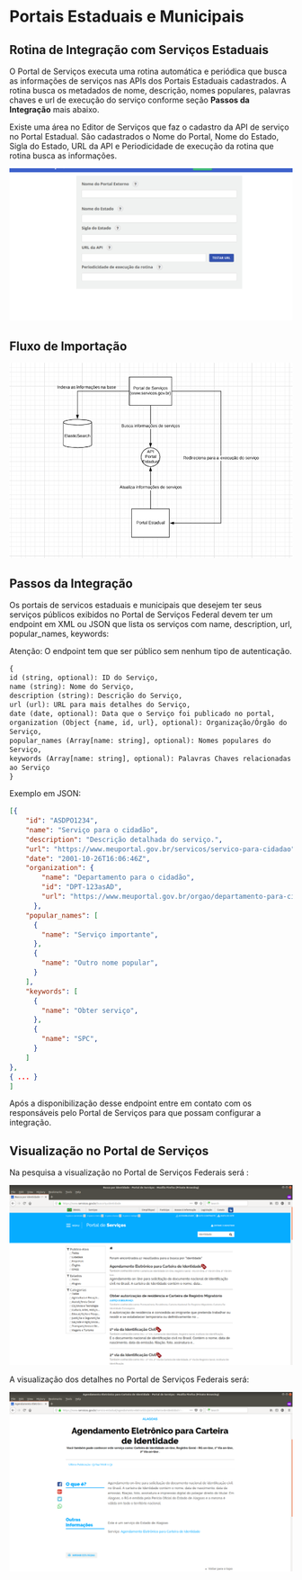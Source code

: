 # Portais Estaduais e Municipais

## Rotina de Integração com Serviços Estaduais

O Portal de Serviços executa uma rotina  automática e periódica que busca as informações de serviços nas APIs dos Portais Estaduais cadastrados. A rotina busca os metadados de nome, descrição, nomes populares, palavras chaves e url de execução do serviço conforme seção **Passos da Integração** mais abaixo.

Existe uma área no Editor de Serviços que faz o cadastro da API de serviço no Portal Estadual. São cadastrados o Nome do Portal, Nome do Estado, Sigla do Estado, URL da API e Periodicidade de execução da rotina que rotina busca as informações.

[![Editor de Serviços - Tela de Cadastro de Portal Estadual](./editorcadastroestado.png)](./editorcadastroestado.png)


## Fluxo de Importação

[![Portal de Serviços - Fluxo de Importação](./integracaoportalestadual.png)](./integracaoportalestadual.png)


## Passos da Integração

Os portais de servicos estaduais e municipais que desejem ter seus serviços públicos exibidos no Portal de Serviços Federal devem ter um endpoint em XML ou JSON que lista os serviços com name, description, url, popular_names, keywords:

Atenção: O endpoint tem que ser público sem nenhum tipo de autenticação.

```
{
id (string, optional): ID do Serviço,
name (string): Nome do Serviço,
description (string): Descrição do Serviço,
url (url): URL para mais detalhes do Serviço,
date (date, optional): Data que o Serviço foi publicado no portal,
organization (Object {name, id, url}, optional): Organização/Órgão do Serviço,
popular_names (Array[name: string], optional): Nomes populares do Serviço,
keywords (Array[name: string], optional): Palavras Chaves relacionadas ao Serviço
}
```


Exemplo em JSON:
```json
[{
    "id": "ASDPO1234",
    "name": "Serviço para o cidadão",
    "description": "Descrição detalhada do serviço.",
    "url": "https://www.meuportal.gov.br/servicos/servico-para-cidadao",
    "date": "2001-10-26T16:06:46Z",
    "organization": {
        "name": "Departamento para o cidadão",
        "id": "DPT-123asAD",
        "url": "https://www.meuportal.gov.br/orgao/departamento-para-cidadao"
      },
    "popular_names": [
      {
        "name": "Serviço importante",
      },
      {
        "name": "Outro nome popular",
      }
    ],
    "keywords": [
      {
        "name": "Obter serviço",
      },
      {
        "name": "SPC",
      }
    ]
},
{ ... }
]
```

Após a disponibilização desse endpoint entre em contato com os responsáveis pelo Portal de Serviços para que possam configurar a integração.

## Visualização no Portal de Serviços

Na pesquisa a visualização no Portal de Serviços Federais será :

[![Portal de Serviços - Pesquisa de Serviços](./pesquisa_servicos.png)](./pesquisa_servicos.png)

A visualização dos detalhes no Portal de Serviços Federais será:

[![Portal de Serviços - Pesquisa de Serviços](./template_servico.png)](./template_servico.png)
